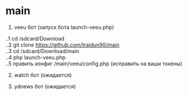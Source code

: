 # main

1. veeu бот (запуск бота launch-veeu.php) <br>

..1 cd /sdcard/Download <br>
..2 git clone https://github.com/traidun90/main <br>
..3 cd /sdcard/Download/main <br>
..4 php launch-veeu.php <br>
..5 править конфиг /main/veeu/config.php (исправить на ваши токены)<br>

2. watch бот (ожидается) <br>

3. ydnews бот (ожидается) <br>